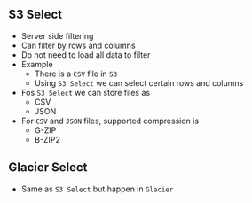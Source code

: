 ## S3 Select

- Server side filtering
- Can filter by rows and columns
- Do not need to load all data to filter
- Example
  - There is a `CSV` file in `S3`
  - Using `S3 Select` we can select certain rows and columns
- Fos `S3 Select` we can store files as
  - CSV
  - JSON
- For `CSV` and `JSON` files, supported compression is
  - G-ZIP
  - B-ZIP2

## Glacier Select

- Same as `S3 Select` but happen in `Glacier`
